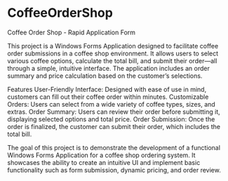 # CoffeeOrderShop
Coffee Order Shop - Rapid Application Form

This project is a Windows Forms Application designed to facilitate coffee order submissions in a coffee shop environment. It allows users to select various coffee options, calculate the total bill, and submit their order—all through a simple, intuitive interface. The application includes an order summary and price calculation based on the customer’s selections.

Features
User-Friendly Interface: Designed with ease of use in mind, customers can fill out their coffee order within minutes.
Customizable Orders: Users can select from a wide variety of coffee types, sizes, and extras.
Order Summary: Users can review their order before submitting it, displaying selected options and total price.
Order Submission: Once the order is finalized, the customer can submit their order, which includes the total bill.

The goal of this project is to demonstrate the development of a functional Windows Forms Application for a coffee shop ordering system. It showcases the ability to create an intuitive UI and implement basic functionality such as form submission, dynamic pricing, and order review.
